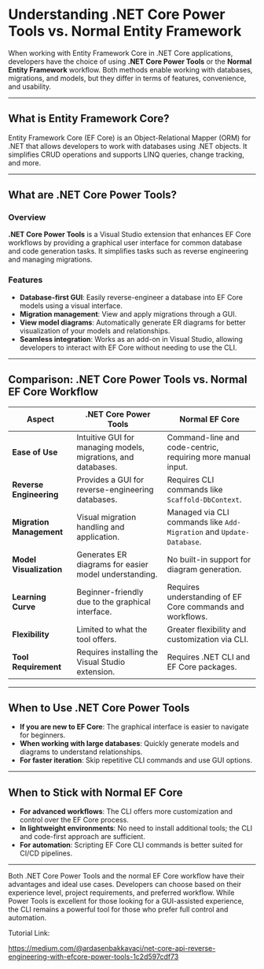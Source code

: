 # Understanding .NET Core Power Tools vs. Normal Entity Framework

When working with Entity Framework Core in .NET Core applications, developers have the choice of using **.NET Core Power Tools** or the **Normal Entity Framework** workflow. Both methods enable working with databases, migrations, and models, but they differ in terms of features, convenience, and usability.

---

## **What is Entity Framework Core?**

Entity Framework Core (EF Core) is an Object-Relational Mapper (ORM) for .NET that allows developers to work with databases using .NET objects. It simplifies CRUD operations and supports LINQ queries, change tracking, and more.

---

## **What are .NET Core Power Tools?**

### **Overview**

**.NET Core Power Tools** is a Visual Studio extension that enhances EF Core workflows by providing a graphical user interface for common database and code generation tasks. It simplifies tasks such as reverse engineering and managing migrations.

### **Features**

- **Database-first GUI**: Easily reverse-engineer a database into EF Core models using a visual interface.
- **Migration management**: View and apply migrations through a GUI.
- **View model diagrams**: Automatically generate ER diagrams for better visualization of your models and relationships.
- **Seamless integration**: Works as an add-on in Visual Studio, allowing developers to interact with EF Core without needing to use the CLI.

---

## **Comparison: .NET Core Power Tools vs. Normal EF Core Workflow**

| **Aspect**                  | **.NET Core Power Tools**                              | **Normal EF Core**                                |
|-----------------------------|-------------------------------------------------------|--------------------------------------------------|
| **Ease of Use**             | Intuitive GUI for managing models, migrations, and databases. | Command-line and code-centric, requiring more manual input. |
| **Reverse Engineering**     | Provides a GUI for reverse-engineering databases.     | Requires CLI commands like `Scaffold-DbContext`. |
| **Migration Management**    | Visual migration handling and application.            | Managed via CLI commands like `Add-Migration` and `Update-Database`. |
| **Model Visualization**     | Generates ER diagrams for easier model understanding. | No built-in support for diagram generation.      |
| **Learning Curve**          | Beginner-friendly due to the graphical interface.     | Requires understanding of EF Core commands and workflows. |
| **Flexibility**             | Limited to what the tool offers.                     | Greater flexibility and customization via CLI.   |
| **Tool Requirement**        | Requires installing the Visual Studio extension.      | Requires .NET CLI and EF Core packages.          |

---

## **When to Use .NET Core Power Tools**

- **If you are new to EF Core**: The graphical interface is easier to navigate for beginners.
- **When working with large databases**: Quickly generate models and diagrams to understand relationships.
- **For faster iteration**: Skip repetitive CLI commands and use GUI options.

---

## **When to Stick with Normal EF Core**

- **For advanced workflows**: The CLI offers more customization and control over the EF Core process.
- **In lightweight environments**: No need to install additional tools; the CLI and code-first approach are sufficient.
- **For automation**: Scripting EF Core CLI commands is better suited for CI/CD pipelines.

---


Both .NET Core Power Tools and the normal EF Core workflow have their advantages and ideal use cases. Developers can choose based on their experience level, project requirements, and preferred workflow. While Power Tools is excellent for those looking for a GUI-assisted experience, the CLI remains a powerful tool for those who prefer full control and automation.

Tutorial Link:

https://medium.com/@ardasenbakkavaci/net-core-api-reverse-engineering-with-efcore-power-tools-1c2d597cdf73
